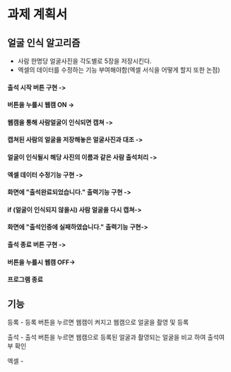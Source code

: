 # 과제 계획서


## 얼굴 인식 알고리즘

* 사람 한명당 얼굴사진을 각도별로 5장을 저장시킨다.
* 엑셀의 데이터를 수정하는 기능 부여해야함(엑셀 서식을 어떻게 할지 또한 논점)

#### 출석 시작 버튼 구현 ->
#### 버튼을 누를시 웹캠 ON ->
#### 웹캠을 통해 사람얼굴이 인식되면 캡쳐 ->
#### 캡쳐된 사람의 얼굴을 저장해놓은 얼굴사진과 대조 ->
#### 얼굴이 인식될시 해당 사진의 이름과 같은 사람 출석처리 ->
#### 엑셀 데이터 수정기능 구현 ->
#### 화면에 "출석완료되었습니다." 출력기능 구현 ->
#### if (얼굴이 인식되지 않을시) 사람 얼굴을 다시 캡쳐->
#### 화면에 "출석인증에 실패하였습니다." 출력기능 구현->
#### 출석 종료 버튼 구현 ->
#### 버튼을 누를시 웹캠 OFF->
#### 프로그램 종료


## 기능

등록 - 등록 버튼을 누르면 웹캠이 켜지고 웹캠으로 얼굴을 촬영 및 등록

출석 - 출석 버튼을 누르면 웹캠으로 등록된 얼굴과 촬영되는 얼굴을 비교 하여 출석여부 확인

엑셀 - 

